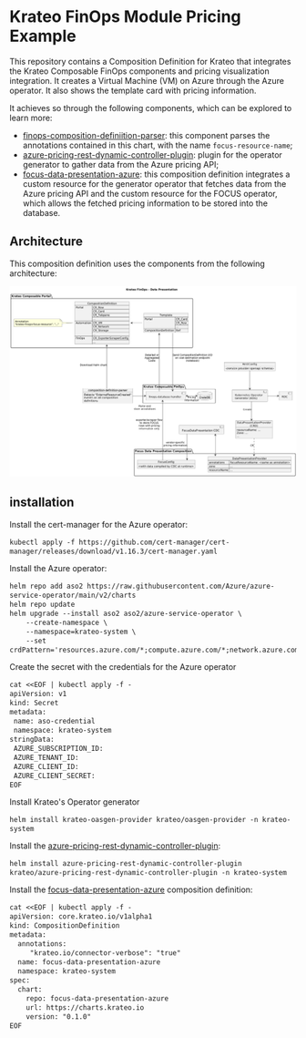 # Krateo FinOps Module Pricing Example

This repository contains a Composition Definition for Krateo that integrates the Krateo Composable FinOps components and pricing visualization integration. It creates a Virtual Machine (VM) on Azure through the Azure operator. It also shows the template card with pricing information.

It achieves so through the following components, which can be explored to learn more:
 - [finops-composition-definiition-parser](https://github.com/krateoplatformops/finops-composition-definition-parser): this component parses the annotations contained in this chart, with the name `focus-resource-name`;
 - [azure-pricing-rest-dynamic-controller-plugin](https://github.com/krateoplatformops/azure-pricing-rest-dynamic-controller-plugin): plugin for the operator generator to gather data from the Azure pricing API;
 - [focus-data-presentation-azure](https://github.com/krateoplatformops/focus-data-presentation-azure): this composition definition integrates a custom resource for the generator operator that fetches data from the Azure pricing API and the custom resource for the FOCUS operator, which allows the fetched pricing information to be stored into the database.

## Architecture
This composition definition uses the components from the following architecture:

![FinOps Data Presentation](_diagrams/architecture.png)

## installation
Install the cert-manager for the Azure operator:
```
kubectl apply -f https://github.com/cert-manager/cert-manager/releases/download/v1.16.3/cert-manager.yaml
```

Install the Azure operator:
```
helm repo add aso2 https://raw.githubusercontent.com/Azure/azure-service-operator/main/v2/charts
helm repo update
helm upgrade --install aso2 aso2/azure-service-operator \
    --create-namespace \
    --namespace=krateo-system \
    --set crdPattern='resources.azure.com/*;compute.azure.com/*;network.azure.com/*'
```

Create the secret with the credentials for the Azure operator
```
cat <<EOF | kubectl apply -f -
apiVersion: v1
kind: Secret
metadata:
 name: aso-credential
 namespace: krateo-system
stringData:
 AZURE_SUBSCRIPTION_ID: 
 AZURE_TENANT_ID: 
 AZURE_CLIENT_ID: 
 AZURE_CLIENT_SECRET: 
EOF
```

Install Krateo's Operator generator
```
helm install krateo-oasgen-provider krateo/oasgen-provider -n krateo-system
```

Install the [azure-pricing-rest-dynamic-controller-plugin](https://github.com/krateoplatformops/azure-pricing-rest-dynamic-controller-plugin):
```
helm install azure-pricing-rest-dynamic-controller-plugin krateo/azure-pricing-rest-dynamic-controller-plugin -n krateo-system
```

Install the [focus-data-presentation-azure](https://github.com/krateoplatformops/focus-data-presentation-azure) composition definition:
```
cat <<EOF | kubectl apply -f -
apiVersion: core.krateo.io/v1alpha1
kind: CompositionDefinition
metadata:
  annotations:
     "krateo.io/connector-verbose": "true"
  name: focus-data-presentation-azure
  namespace: krateo-system
spec:
  chart:
    repo: focus-data-presentation-azure
    url: https://charts.krateo.io
    version: "0.1.0"
EOF
```
